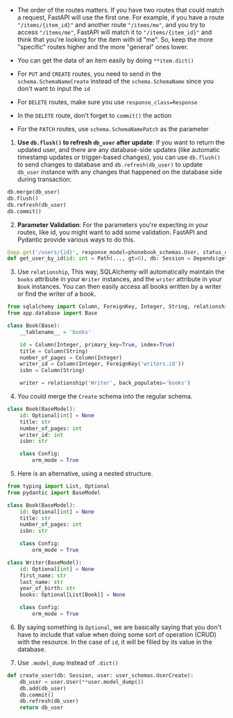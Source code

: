 
- The order of the routes matters. If you have two routes that could match a request, FastAPI will use the first one. For example, if you have a route `"/items/{item_id}"` and another route `"/items/me"`, and you try to access `"/items/me"`, FastAPI will match it to `"/items/{item_id}"` and think that you're looking for the item with id "me". So, keep the more "specific" routes higher and the more "general" ones lower.

- You can get the data of an item easily by doing `**item.dict()`

- For `PUT` and `CREATE` routes, you need to send in the `schema.SchemaNameCreate` instead of the `schema.SchemaName` since you don't want to input the `id`

- For `DELETE` routes, make sure you use `response_class=Response` 

- In the `DELETE` route, don't forget to `commit()` the action

- For the `PATCH` routes, use `schema.SchemaNamePatch` as the parameter

1. **Use `db.flush()` to refresh `db_user` after update**: If you want to return the updated user, and there are any database-side updates (like automatic timestamp updates or trigger-based changes), you can use `db.flush()` to send changes to database and `db.refresh(db_user)` to update `db_user` instance with any changes that happened on the database side during transaction:
```python
db.merge(db_user)
db.flush()
db.refresh(db_user)
db.commit()
```

2. **Parameter Validation**: For the parameters you're expecting in your routes, like id, you might want to add some validation. FastAPI and Pydantic provide various ways to do this.
```python
@app.get('/users/{id}', response_model=phonebook_schemas.User, status_code=200)
def get_user_by_id(id: int = Path(..., gt=0), db: Session = Depends(get_db)):
```

3. Use `relationship`, This way, SQLAlchemy will automatically maintain the `books` attribute in your `Writer` instances, and the `writer` attribute in your `Book` instances. You can then easily access all books written by a writer or find the writer of a book.
```python
from sqlalchemy import Column, ForeignKey, Integer, String, relationship
from app.database import Base

class Book(Base):
    __tablename__ = 'books'

    id = Column(Integer, primary_key=True, index=True)
    title = Column(String)
    number_of_pages = Column(Integer)
    writer_id = Column(Integer, ForeignKey('writers.id'))
    isbn = Column(String)

    writer = relationship('Writer', back_populates='books')
```

4. You could merge the `Create` schema into the regular schema.
```python
class Book(BaseModel):
    id: Optional[int] = None
    title: str
    number_of_pages: int
    writer_id: int
    isbn: str

    class Config:
        orm_mode = True
```

5. Here is an alternative, using a nested structure.
```python
from typing import List, Optional
from pydantic import BaseModel

class Book(BaseModel):
    id: Optional[int] = None
    title: str
    number_of_pages: int
    isbn: str

    class Config:
        orm_mode = True

class Writer(BaseModel):
    id: Optional[int] = None
    first_name: str
    last_name: str
    year_of_birth: str
    books: Optional[List[Book]] = None

    class Config:
        orm_mode = True
```

6. By saying something is `Optional`, we are basically saying that you don't have to include that value when doing some sort of operation (CRUD) with the resource. In the case of `id`, it will be filled by its value in the database.

1. Use `.model_dump` instead of `.dict()`
```python
def create_user(db: Session, user: user_schemas.UserCreate):
    db_user = user.User(**user.model_dump())
    db.add(db_user)
    db.commit()
    db.refresh(db_user)
    return db_user
```
